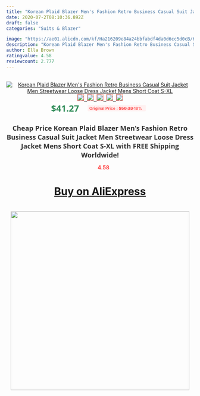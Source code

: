 ```yaml
---
title: "Korean Plaid Blazer Men's Fashion Retro Business Casual Suit Jacket Men Streetwear Loose Dress Jacket Mens Short Coat S-XL"
date: 2020-07-2T08:10:36.892Z
draft: false
categories: "Suits & Blazer"

image: "https://ae01.alicdn.com/kf/Ha216209e84a24bbfabdf4da0d6cc5d0cB/Korean-Plaid-Blazer-Men-s-Fashion-Retro-Business-Casual-Suit-Jacket-Men-Streetwear-Loose-Dress-Jacket.jpg"
description: "Korean Plaid Blazer Men's Fashion Retro Business Casual Suit Jacket Men Streetwear Loose Dress Jacket Mens Short Coat S-XL"
author: Ella Brown
ratingvalue: 4.58
reviewcount: 2.777
---
```

<br>
<div style="text-align: center;">
<a href="https://s.click.aliexpress.com/e/_AK4vLX" target="_blank" rel="nofollow noopener noreferrer"><img alt="Korean Plaid Blazer Men's Fashion Retro Business Casual Suit Jacket Men Streetwear Loose Dress Jacket Mens Short Coat S-XL" class="magnifier-image" src="https://ae01.alicdn.com/kf/Ha216209e84a24bbfabdf4da0d6cc5d0cB/Korean-Plaid-Blazer-Men-s-Fashion-Retro-Business-Casual-Suit-Jacket-Men-Streetwear-Loose-Dress-Jacket.jpg_640x640.jpg">
<br>
<img style="border:1px solid salmon" src="https://ae01.alicdn.com/kf/Ha216209e84a24bbfabdf4da0d6cc5d0cB/Korean-Plaid-Blazer-Men-s-Fashion-Retro-Business-Casual-Suit-Jacket-Men-Streetwear-Loose-Dress-Jacket.jpg_120x120.jpg">&nbsp;&nbsp;<img style="border:1px solid salmon" src="https://ae01.alicdn.com/kf/H787115d7ed11439aabff4897ead51166o/Korean-Plaid-Blazer-Men-s-Fashion-Retro-Business-Casual-Suit-Jacket-Men-Streetwear-Loose-Dress-Jacket.jpg_120x120.jpg">&nbsp;&nbsp;<img style="border:1px solid salmon" src="https://ae01.alicdn.com/kf/Hc033a15caaa64eabb85f54958d954368i/Korean-Plaid-Blazer-Men-s-Fashion-Retro-Business-Casual-Suit-Jacket-Men-Streetwear-Loose-Dress-Jacket.jpg_120x120.jpg">&nbsp;&nbsp;<img style="border:1px solid salmon" src="https://ae01.alicdn.com/kf/Haae61e21883142aa9d0ab6a34cee06afG/Korean-Plaid-Blazer-Men-s-Fashion-Retro-Business-Casual-Suit-Jacket-Men-Streetwear-Loose-Dress-Jacket.jpg_120x120.jpg">&nbsp;&nbsp;<img style="border:1px solid salmon" src="https://ae01.alicdn.com/kf/H426b3697403a49fbb142fe0d2ea722bcR/Korean-Plaid-Blazer-Men-s-Fashion-Retro-Business-Casual-Suit-Jacket-Men-Streetwear-Loose-Dress-Jacket.jpg_120x120.jpg"></a></div><br0>
<div style="text-align: center;"><span style="background-color: white; border: 0px; box-sizing: border-box; color: seagreen; display: inline-block; font-family: &quot;open sans&quot; , &quot;arial&quot; , &quot;helvetica&quot; , sans-serif , &quot;heiti&quot;; font-size: 24px; font-stretch: inherit; font-weight: 700; line-height: inherit; margin: 0px 10px 0px 0px; padding: 0px; vertical-align: middle;">$41.27 </span>
<span style="background: rgb(255 , 241 , 241); border-radius: 3px; border: 0px; box-sizing: border-box; color: #ff4747; display: inline-block; font-family: inherit; font-size: 12px; font-stretch: inherit; font-style: inherit; font-variant: inherit; font-weight: 600; line-height: inherit; margin: 0px; padding: 2px 5px; transform: scale(0.9); vertical-align: middle;">Original Price : <b style="text-decoration: line-through;">$50.33 </b> 18%&nbsp;&nbsp;</span></div>
<h1 style="color: #333333; display: inline-block; font-family: &quot;open sans&quot; , &quot;arial&quot; , &quot;helvetica&quot; , sans-serif , &quot;heiti&quot;; font-size: 18px; font-stretch: inherit; font-weight: 700; text-align: center;">Cheap Price Korean Plaid Blazer Men's Fashion Retro Business Casual Suit Jacket Men Streetwear Loose Dress Jacket Mens Short Coat S-XL with FREE Shipping Worldwide!</h1>
<div style="color: #ff4747; text-align: center;">
<img src="https://4.bp.blogspot.com/-M0ZcTcb-5uY/XleCXlxnR4I/AAAAAAAAAEc/OrjgMkXV1oMQFaCRZj5HQwOCBcu3w1FegCPcBGAYYCw/s1600/star.png" style="height: 15px;">&nbsp;<b>4.58</b></div>
<div class="button_cont" align="center"><a class="buynow_a" href="https://s.click.aliexpress.com/e/_AK4vLX" target="_blank" rel="nofollow noopener noreferrer"><H1>Buy on AliExpress</H1></a></div><br>
<div class="separator" style="clear: both; text-align: center;">
<img src="https://lh3.googleusercontent.com/-pTy5HemUv9M/XlePHvY0dAI/AAAAAAAAAE4/0nX5iRUoIWY8eMW9Dpxeirr157OZliDIgCLcBGAsYHQ/s1600/badge.gif" width="480">
</div>
